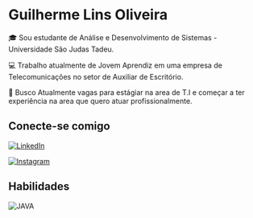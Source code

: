 # Guilherme Lins Oliveira

🎓 Sou estudante de Análise e Desenvolvimento de Sistemas - Universidade São Judas Tadeu. 

💻 Trabalho atualmente de Jovem Aprendiz em uma empresa de Telecomunicações no setor de Auxiliar de Escritório.

🎯 Busco Atualmente vagas para estágiar na area de T.I e começar a ter experiência na area que quero atuar profissionalmente.

## Conecte-se comigo

[![LinkedIn](https://img.shields.io/badge/LinkedIn-f8f8f2?style=for-the-badge&logo=linkedin&logoColor=0E76A8)](https://www.linkedin.com/in/guilherme-lins-ab2a1a259/)

[![Instagram](https://img.shields.io/badge/Instagram-f8f8f2?style=for-the-badge&logo=instagram)](https://www.instagram.com/glinsajax/)

## Habilidades

![JAVA](https://iconscout.com/icon/java-file-3245136)

